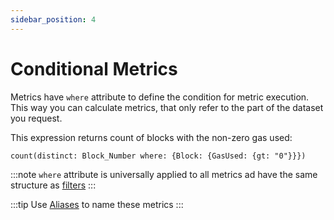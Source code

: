 ```yaml
---
sidebar_position: 4
---
```


#  Conditional Metrics

Metrics have ```where``` attribute to define the condition for metric execution.
This way you can calculate metrics, that only refer to the part of the dataset you request.

This expression returns count of blocks with the non-zero gas used:
```
count(distinct: Block_Number where: {Block: {GasUsed: {gt: "0"}}})
```

:::note
```where``` attribute is universally applied to all metrics ad have the same structure as
[filters](../filters)
:::

:::tip
Use [Aliases](alias) to name these metrics
:::



